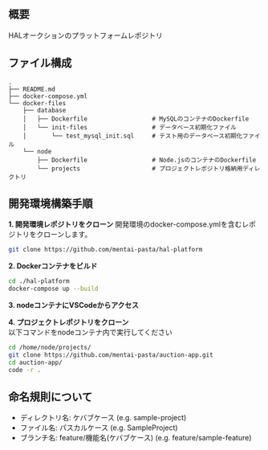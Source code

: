 ## 概要
HALオークションのプラットフォームレポジトリ

## ファイル構成
```
.
├── README.md
├── docker-compose.yml
└── docker-files
    ├── database
    │   ├── Dockerfile                  # MySQLのコンテナのDockerfile
    │   └── init-files                  # データベース初期化ファイル
    │       └── test_mysql_init.sql     # テスト用のデータベース初期化ファイル
    └── node
        ├── Dockerfile                  # Node.jsのコンテナのDockerfile
        └── projects                    # プロジェクトレポジトリ格納用ディレクトリ
```

## 開発環境構築手順
**1. 開発環境レポジトリをクローン**
開発環境のdocker-compose.ymlを含むレポジトリをクローンします。
```bash
git clone https://github.com/mentai-pasta/hal-platform
```
**2. Dockerコンテナをビルド**
```bash
cd ./hal-platform
docker-compose up --build
```

**3. nodeコンテナにVSCodeからアクセス**

**4. プロジェクトレポジトリをクローン**  
以下コマンドをnodeコンテナ内で実行してください
```bash
cd /home/node/projects/
git clone https://github.com/mentai-pasta/auction-app.git
cd auction-app/
code -r .
```

## 命名規則について
- ディレクトリ名: ケバブケース               (e.g. sample-project)
- ファイル名: パスカルケース                 (e.g. SampleProject)
- ブランチ名: feature/機能名(ケバブケース)    (e.g. feature/sample-feature)